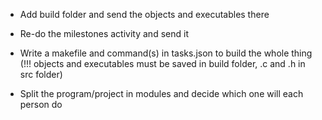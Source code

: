 - Add build folder and send the objects and executables there

- Re-do the milestones activity and send it

- Write a makefile and command(s) in tasks.json to build the whole thing
(!!! objects and executables must be saved in build folder, .c and .h in src folder)

- Split the program/project in modules and decide which one will each person do

